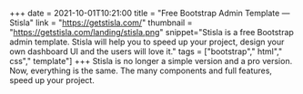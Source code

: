 +++
date = 2021-10-01T10:21:00
title = "Free Bootstrap Admin Template — Stisla"
link = "https://getstisla.com/"
thumbnail = "https://getstisla.com/landing/stisla.png"
snippet="Stisla is a free Bootstrap admin template. Stisla will help you to speed up your project, design your own dashboard UI and the users will love it."
tags = ["bootstrap"," html"," css"," template"]
+++
Stisla is no longer a simple version and a pro version. Now, everything is the same. The many components and full features, speed up your project.
